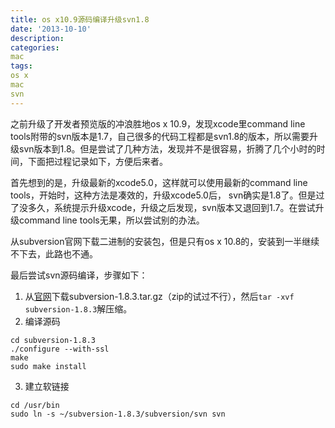 ```yaml
---
title: os x10.9源码编译升级svn1.8
date: '2013-10-10'
description:
categories:
mac
tags:
os x
mac
svn
---
```


之前升级了开发者预览版的冲浪胜地os x 10.9，发现xcode里command line tools附带的svn版本是1.7，自己很多的代码工程都是svn1.8的版本，所以需要升级svn版本到1.8。但是尝试了几种方法，发现并不是很容易，折腾了几个小时的时间，下面把过程记录如下，方便后来者。

首先想到的是，升级最新的xcode5.0，这样就可以使用最新的command line tools，开始时，这种方法是凑效的，升级xcode5.0后， svn确实是1.8了。但是过了没多久，系统提示升级xcode，升级之后发现，svn版本又退回到1.7。在尝试升级command line tools无果，所以尝试别的办法。

从subversion官网下载二进制的安装包，但是只有os x 10.8的，安装到一半继续不下去，此路也不通。

最后尝试svn源码编译，步骤如下：

1. 从[官网](http://subversion.apache.org/download/)下载subversion-1.8.3.tar.gz（zip的试过不行），然后`tar -xvf subversion-1.8.3`解压缩。
2. 编译源码

```
cd subversion-1.8.3
./configure --with-ssl
make
sudo make install
```
3. 建立软链接

```
cd /usr/bin
sudo ln -s ~/subversion-1.8.3/subversion/svn svn
```
